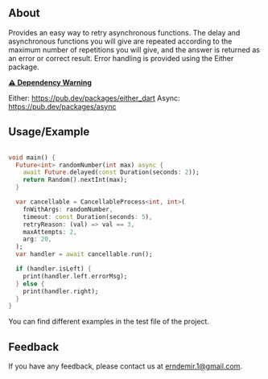 ## About

Provides an easy way to retry asynchronous functions. The delay and asynchronous functions you will give are repeated according to the maximum number of repetitions you will give, and the answer is returned as an error or correct result. Error handling is provided using the Either package.


**[⚠ Dependency Warning]()**

Either: https://pub.dev/packages/either_dart
Async: https://pub.dev/packages/async

## Usage/Example

```dart

void main() {
  Future<int> randomNumber(int max) async {
    await Future.delayed(const Duration(seconds: 2));
    return Random().nextInt(max);
  }

  var cancellable = CancellableProcess<int, int>(
    fnWithArgs: randomNumber,
    timeout: const Duration(seconds: 5),
    retryReason: (val) => val == 3,
    maxAttempts: 2,
    arg: 20,
  );
  var handler = await cancellable.run();

  if (handler.isLeft) {
    print(handler.left.errorMsg);
  } else {
    print(handler.right);
  }
}

```

You can find different examples in the test file of the project.

## Feedback

If you have any feedback, please contact us at erndemir.1@gmail.com.
